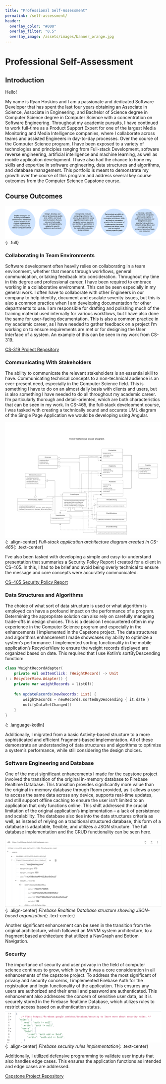 ```yaml
---
title: "Professional Self-Assessment"
permalink: /self-assessment/
header:
  overlay_color: "#000"
  overlay_filter: "0.5"
  overlay_image: /assets/images/banner_orange.jpg
---
```


# Professional Self-Assessment

## Introduction

Hello! 

My name is Ryan Hoskins and I am a passionate and dedicated Software Developer that has spent the last four years obtaining an Associate in Science, Associate in Engineering, and Bachelor of Science degree in Computer Science degree in Computer Science with a concentration on Software Engineering. Throughout my academic pursuits, I have continued to work full-time as a Product Support Expert for one of the largest Media Monitoring and Media Intelligence companies, where I collaborate across teams and assisted Engineers in day-to-day processes. Over the course of the Computer Science program, I have been exposed to a variety of technologies and principles ranging from Full-stack Development, software reverse engineering, artificial intelligence and machine learning, as well as mobile application development. I have also had the chance to hone my skills and expertise in software engineering, data structures and algorithms, and database management. This portfolio is meant to demonstrate my growth over the course of this program and address several key course outcomes from the Computer Science Capstone course.  

## Course Outcomes

![Course Outcomes](/assets/images/course_outcome.png){: .full}

### Collaborating In Team Environments
Software development often heavily relies on collaborating in a team environment, whether that means through workflows, general communication, or taking feedback into consideration. Throughout my time in this degree and professional career, I have been required to embrace working in a collaborative environment. This can be seen especially in my general work. I often have to collaborate with other Engineers in our company to help identify, document and escalate severity issues, but this is also a common practice when I am developing documentation for other departments to use. I am responsible for drafting and polishing much of the training material used internally for various workflows, but I have also done the same for user-facing documentation. This is also a common practice in my academic career, as I have needed to gather feedback on a project I’m working on to ensure requirements are met or for designing the User Interface of a system. An example of this can be seen in my work from CS-319. 

  <a href="https://github.com/ryan-m-hoskins/CS319" class="btn btn--primary btn--large">CS-319 Project Repository <i class="fab fa-github"></i></a>
  
### Communicating With Stakeholders 
The ability to communicate the relevant stakeholders is an essential skill to have. Communicating technical concepts to a non-technical audience is an ever-present need, especially in the Computer Science field. This is something I have to do on an almost daily basis with clients and users, but is also something I have needed to do all throughout my academic career. I’m particularly thorough and detail-oriented, which are both characteristics that can be seen in my work. In CS-465, the full-stack development course, I was tasked with creating a technically sound and accurate UML diagram of the Single Page Application we would be developing using Angular. 

![Travlr UML Diagram](/assets/images/travlr_UML.png){: .align-center}
*Full-stack application architecture diagram created in CS-465*{: .text-center}

I’ve also been tasked with developing a simple and easy-to-understand presentation that summaries a Security Policy Report I created for a client in CS-405. In this, I had to be brief and avoid being overly technical to ensure the message and core concepts were accurately communicated. 

  <a href="https://github.com/ryan-m-hoskins/CS405" class="btn btn--primary btn--large">CS-405 Security Policy Report <i class="fab fa-github"></i></a>

### Data Structures and Algorithms
The choice of what sort of data structure is used or what algorithm is employed can have a profound impact on the performance of a program. Determining the appropriate solution can also rely on carefully managing trade-offs in design choices. This is a decision I encountered often in my experience in the Computer Science program and especially in the enhancements I implemented in the Capstone project. The data structures and algorithms enhancement I made showcases my ability to optimize a system’s performance. I implemented sorting functionality in the mobile application’s RecyclerView to ensure the weight records displayed are organized based on date. This required that I use Kotlin’s sortByDescending function:
```kotlin
class WeightRecordAdapter(
    private val onItemClick: (WeightRecord) -> Unit
) : RecyclerView.Adapter() {
    private var weightRecords = listOf()

    fun updateRecords(newRecords: List) {
        weightRecords = newRecords.sortedByDescending { it.date }
        notifyDataSetChanged()
    }
}
```
{: .language-kotlin}

Additionally, I migrated from a basic Activity-based structure to a more sophisticated and efficient Fragment-based implementation. All of these demonstrate an understanding of data structures and algorithms to optimize a system’s performance, while still considering the design choices. 

### Software Engineering and Database
One of the most significant enhancements I made for the capstone project involved the transition of the original in-memory database to Firebase Realtime Database. This transition provides significantly more value than the original in-memory database through Room provided, as it allows a user to access the same data across any device, supports real-time updates, and still support offline caching to ensure the user isn’t limited to an application that only functions online. This shift addressed the crucial limitation of the original application’s implementation – a lack of persistence and scalability. The database also ties into the data structures criteria as well, as instead of relying on a traditional structured database, this form of a database is adaptable, flexible, and utilizes a JSON structure. The full database implementation and the CRUD functionality can be seen here. 

![Database Structure](/assets/images/db_structure.png){: .align-center}
*Firebase Realtime Database structure showing JSON-based organization*{: .text-center}

Another significant enhancement can be seen in the transition from the original architecture, which followed an MVVM system architecture, to a fragment based architecture that utilized a NavGraph and Bottom Navigation. 

### Security
The importance of security and user privacy in the field of computer science continues to grow, which is why it was a core consideration in all enhancements of the capstone project. To address the most significant of privacy and security concerns, I implemented Firebase Auth for the registration and login functionality of the application. This ensures any users are authorized and their email and password are authenticated. This enhancement also addresses the concern of sensitive user data, as it is securely stored in the Firebase Realtime Database, which utilizes rules to restrict access based on authentication status. 
![Database Rules](/assets/images/db_rules.png){: .align-center}
*Firebase security rules implementation*{: .text-center}

  Additionally, I utilized defensive programming to validate user inputs that also handles edge cases. This ensures the application functions as intended and edge cases are addressed. 

  <a href="https://github.com/ryan-m-hoskins/CS499_WTA/blob/cs499_v2.4/app/src/main/java/com/example/cs499_app/BottomSheetEditWeight.kt" class="btn btn--primary btn--large">Capstone Project Repository <i class="fab fa-github"></i></a>
  

